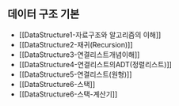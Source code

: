 
## 데이터 구조 기본

* [[DataStructure1-자료구조와 알고리즘의 이해]]
* [[DataStructure2-재귀(Recursion)]]
* [[DataStructure3-연결리스트개념이해]]
* [[DataStructure4-연결리스트의ADT(정렬리스트)]]
* [[DataStructure5-연결리스트(원형)]]
* [[DataStructure6-스택]]
* [[DataStructure6-스택-계산기]]
